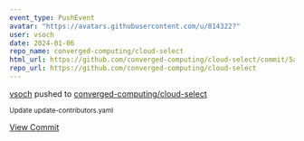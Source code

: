 ```yaml
---
event_type: PushEvent
avatar: "https://avatars.githubusercontent.com/u/814322?"
user: vsoch
date: 2024-01-06
repo_name: converged-computing/cloud-select
html_url: https://github.com/converged-computing/cloud-select/commit/5a58e09ef89bb618e42083102bc9c431655fc404
repo_url: https://github.com/converged-computing/cloud-select
---
```


<a href='https://github.com/vsoch' target='_blank'>vsoch</a> pushed to <a href='https://github.com/converged-computing/cloud-select' target='_blank'>converged-computing/cloud-select</a>

<small>Update update-contributors.yaml</small>

<a href='https://github.com/converged-computing/cloud-select/commit/5a58e09ef89bb618e42083102bc9c431655fc404' target='_blank'>View Commit</a>